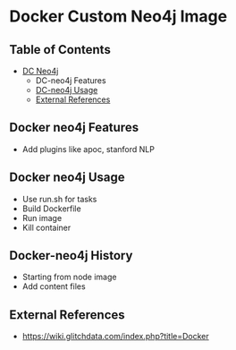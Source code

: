 
# Docker Custom Neo4j Image


## Table of Contents
- [DC Neo4j](#docker-neo4j-history) 
  - DC-neo4j Features
  - [DC-neo4j Usage](#docker-neo4j-usage)
  - [External References](#external-references)


## Docker neo4j Features
- Add plugins like apoc, stanford NLP

## Docker neo4j Usage
- Use run.sh for tasks
- Build Dockerfile
- Run image
- Kill container


## Docker-neo4j History
- Starting from node image
- Add content files


## External References
* https://wiki.glitchdata.com/index.php?title=Docker



